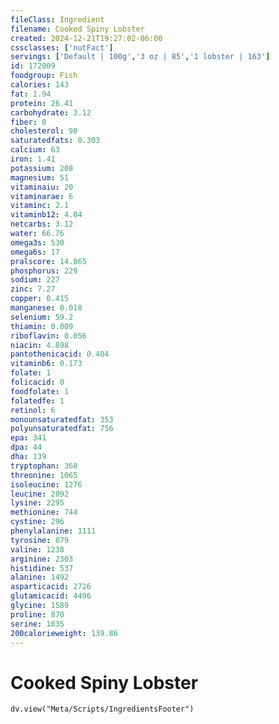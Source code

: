 ```yaml
---
fileClass: Ingredient
filename: Cooked Spiny Lobster
created: 2024-12-21T19:27:02-06:00
cssclasses: ['nutFact']
servings: ['Default | 100g','3 oz | 85','1 lobster | 163']
id: 172009
foodgroup: Fish
calories: 143
fat: 1.94
protein: 26.41
carbohydrate: 3.12
fiber: 0
cholesterol: 90
saturatedfats: 0.303
calcium: 63
iron: 1.41
potassium: 208
magnesium: 51
vitaminaiu: 20
vitaminarae: 6
vitaminc: 2.1
vitaminb12: 4.04
netcarbs: 3.12
water: 66.76
omega3s: 530
omega6s: 17
pralscore: 14.865
phosphorus: 229
sodium: 227
zinc: 7.27
copper: 0.415
manganese: 0.018
selenium: 59.2
thiamin: 0.009
riboflavin: 0.056
niacin: 4.898
pantothenicacid: 0.404
vitaminb6: 0.173
folate: 1
folicacid: 0
foodfolate: 1
folatedfe: 1
retinol: 6
monounsaturatedfat: 353
polyunsaturatedfat: 756
epa: 341
dpa: 44
dha: 139
tryptophan: 368
threonine: 1065
isoleucine: 1276
leucine: 2092
lysine: 2295
methionine: 744
cystine: 296
phenylalanine: 1111
tyrosine: 879
valine: 1238
arginine: 2303
histidine: 537
alanine: 1492
asparticacid: 2726
glutamicacid: 4496
glycine: 1589
proline: 870
serine: 1035
200calorieweight: 139.86
---
```


# Cooked Spiny Lobster

```dataviewjs
dv.view("Meta/Scripts/IngredientsFooter")
```